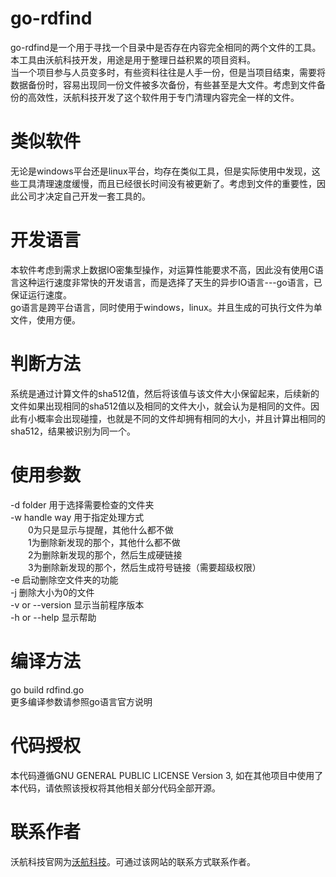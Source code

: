 # go-rdfind
go-rdfind是一个用于寻找一个目录中是否存在内容完全相同的两个文件的工具。  
本工具由沃航科技开发，用途是用于整理日益积累的项目资料。  
当一个项目参与人员变多时，有些资料往往是人手一份，但是当项目结束，需要将数据备份时，容易出现同一份文件被多次备份，有些甚至是大文件。考虑到文件备份的高效性，沃航科技开发了这个软件用于专门清理内容完全一样的文件。  

# 类似软件
无论是windows平台还是linux平台，均存在类似工具，但是实际使用中发现，这些工具清理速度缓慢，而且已经很长时间没有被更新了。考虑到文件的重要性，因此公司才决定自己开发一套工具的。  

# 开发语言
本软件考虑到需求上数据IO密集型操作，对运算性能要求不高，因此没有使用C语言这种运行速度非常快的开发语言，而是选择了天生的异步IO语言---go语言，已保证运行速度。  
go语言是跨平台语言，同时使用于windows，linux。并且生成的可执行文件为单文件，使用方便。  

# 判断方法
系统是通过计算文件的sha512值，然后将该值与该文件大小保留起来，后续新的文件如果出现相同的sha512值以及相同的文件大小，就会认为是相同的文件。因此有小概率会出现碰撞，也就是不同的文件却拥有相同的大小，并且计算出相同的sha512，结果被识别为同一个。  

# 使用参数
-d folder 用于选择需要检查的文件夹  
-w handle way 用于指定处理方式  
&emsp;&emsp;0为只是显示与提醒，其他什么都不做  
&emsp;&emsp;1为删除新发现的那个，其他什么都不做  
&emsp;&emsp;2为删除新发现的那个，然后生成硬链接  
&emsp;&emsp;3为删除新发现的那个，然后生成符号链接（需要超级权限）  
-e 启动删除空文件夹的功能  
-j 删除大小为0的文件  
-v or --version 显示当前程序版本  
-h or --help 显示帮助  

# 编译方法
go build rdfind.go  
更多编译参数请参照go语言官方说明  

# 代码授权
本代码遵循GNU GENERAL PUBLIC LICENSE Version 3, 如在其他项目中使用了本代码，请依照该授权将其他相关部分代码全部开源。  

# 联系作者
沃航科技官网为[沃航科技](https://www.worldflying.cn/)。可通过该网站的联系方式联系作者。  
